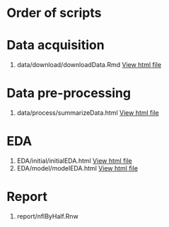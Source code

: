 Order of scripts
================

# Data acquisition

1. data/download/downloadData.Rmd [View html file](http://htmlpreview.github.com/?https://github.com/lcolladotor/lcollado753/blob/master/final/nfl_half/data/download/downloadData.html)

# Data pre-processing

1. data/process/summarizeData.html [View html file](http://htmlpreview.github.com/?https://github.com/lcolladotor/lcollado753/blob/master/final/nfl_half/data/process/summarizeData.html)

# EDA

1. EDA/initial/initialEDA.html [View html file](http://htmlpreview.github.com/?https://github.com/lcolladotor/lcollado753/blob/master/final/nfl_half/EDA/initial/initialEDA.html)
2. EDA/model/modelEDA.html [View html file](http://htmlpreview.github.com/?https://github.com/lcolladotor/lcollado753/blob/master/final/nfl_half/EDA/model/modelEDA.html)

# Report

1. report/nflByHalf.Rnw
